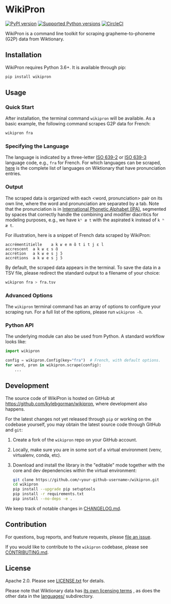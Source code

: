 # WikiPron

[![PyPI version](https://badge.fury.io/py/wikipron.svg)](https://pypi.org/project/wikipron)
[![Supported Python versions](https://img.shields.io/pypi/pyversions/wikipron.svg)](https://pypi.org/project/wikipron)
[![CircleCI](https://circleci.com/gh/kylebgorman/wikipron/tree/master.svg?style=svg)](https://circleci.com/gh/kylebgorman/wikipron/tree/master)


WikiPron is a command line toolkit for scraping grapheme-to-phoneme (G2P) data
from Wiktionary.

## Installation

WikiPron requires Python 3.6+. It is available through pip:

```bash
pip install wikipron
```

## Usage

### Quick Start

After installation, the terminal command `wikipron` will be available.
As a basic example, the following command scrapes G2P data for French:

```bash
wikipron fra
```

### Specifying the Language

The language is indicated by a three-letter
[ISO 639-2](https://en.wikipedia.org/wiki/List_of_ISO_639-2_codes) or
[ISO 639-3](https://en.wikipedia.org/wiki/List_of_ISO_639-3_codes)
language code, e.g., `fra` for French.
For which languages can be scraped,
[here](https://en.wiktionary.org/wiki/Category:Terms_with_IPA_pronunciation_by_language)
is the complete list of languages on Wiktionary that have pronunciation entries.

### Output

The scraped data is organized with each <word, pronunciation> pair on its
own line, where the word and pronunciation are separated by a tab.
Note that the pronunciation is in
[International Phonetic Alphabet (IPA)](https://en.wikipedia.org/wiki/International_Phonetic_Alphabet),
segmented by spaces that correctly handle the combining and modifier diacritics
for modeling purposes,
e.g., we have `kʰ æ t` with the aspirated k instead of `k ʰ æ t`.

For illustration, here is a snippet of French data scraped by WikiPron:

```tsv
accrémentitielle	a k ʁ e m ɑ̃ t i t j ɛ l
accrescent	a k ʁ ɛ s ɑ̃
accrétion	a k ʁ e s j ɔ̃
accrétions	a k ʁ e s j ɔ̃
```

By default, the scraped data appears in the terminal.
To save the data in a TSV file,
please redirect the standard output to a filename of your choice:

```bash
wikipron fra > fra.tsv
```

### Advanced Options

The `wikipron` terminal command has an array of options to configure
your scraping run.
For a full list of the options, please run `wikipron -h`.

### Python API

The underlying module can also be used from Python.
A standard workflow looks like:

```python
import wikipron

config = wikipron.Config(key="fra")  # French, with default options.
for word, pron in wikipron.scrape(config):
    ...
```

## Development

The source code of WikiPron is hosted on GitHub at
https://github.com/kylebgorman/wikipron,
where development also happens.

For the latest changes not yet released through `pip` or working on the codebase
yourself, you may obtain the latest source code through GitHub and `git`:

1. Create a fork of the `wikipron` repo on your GitHub account.
2. Locally, make sure you are in some sort of a virtual environment
   (venv, virtualenv, conda, etc).
3. Download and install the library in the "editable" mode
   together with the core and dev dependencies within the virtual environment:

    ```bash
    git clone https://github.com/<your-github-username>/wikipron.git
    cd wikipron
    pip install --upgrade pip setuptools
    pip install -r requirements.txt
    pip install --no-deps -e .
    ```

We keep track of notable changes in
[CHANGELOG.md](https://github.com/kylebgorman/wikipron/blob/master/CHANGELOG.md).

## Contribution

For questions, bug reports, and feature requests,
please [file an issue](https://github.com/kylebgorman/wikipron/issues).

If you would like to contribute to the `wikipron` codebase,
please see
[CONTRIBUTING.md](https://github.com/kylebgorman/wikipron/blob/master/CONTRIBUTING.md).

## License

Apache 2.0. Please see
[LICENSE.txt](https://github.com/kylebgorman/wikipron/blob/master/LICENSE.txt)
for details.

Please note that Wiktionary data has
[its own licensing terms](https://en.wiktionary.org/wiki/Wiktionary:Copyrights)
, as does the other data in the
[languages/](https://github.com/kylebgorman/wikipron/tree/master/languages)
subdirectory.
